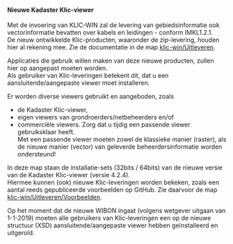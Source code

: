 #### Nieuwe Kadaster Klic-viewer

Met de invoering van KLIC-WIN zal de levering van gebiedsinformatie ook vectorinformatie bevatten over kabels en leidingen - conform IMKL1.2.1.  \
De nieuw ontwikkelde Klic-producten, waaronder de zip-levering, houden hier al rekening mee. Zie de documentatie in de map [klic-win/Uitleveren](../Uitleveren).

Applicaties die gebruik willen maken van deze nieuwe producten, zullen hier op aangepast moeten worden.  \
Als gebruiker van Klic-leveringen betekent dit, dat u een aansluitende/aangepaste viewer moet installeren. 

Er worden diverse viewers gebruikt en aangeboden, zoals
* de Kadaster Klic-viewer,
* eigen viewers van grondroerders/netbeheerders en/of
* commerciële viewers.
Zorg dat u tijdig een passende viewer gebruiksklaar heeft.  \
Met een passende viewer moeten zowel de klassieke manier (raster), als de nieuwe manier (vector) van geleverde beheerdersinformatie worden ondersteund!

In deze map staan de installatie-sets (32bits / 64bits) van de nieuwe versie van de Kadaster Klic-viewer (versie 4.2.4).  \
Hiermee kunnen (ook) nieuwe Klic-leveringen worden bekeken, zoals een aantal reeds gepubliceerde voorbeelden op GitHub. Zie daarvoor de map [klic-win/Uitleveren/Voorbeelden](../Uitleveren/Voorbeelden).

Op het moment dat de nieuwe WIBON ingaat (volgens wetgever uitgaan van 1-1-2019) moeten alle gebruikers van Klic-leveringen een op de nieuwe structuur (XSD) aansluitende/aangepaste viewer hebben geïnstalleerd en uitgerold.

